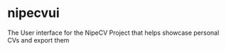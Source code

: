 # nipecvui
The User interface for the NipeCV Project that helps showcase personal CVs and export them
